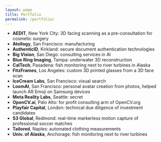 ```yaml
---
layout: page
title: Portfolio 
permalink: /portfolio/
---
```


- **AEDIT**, New York City: 3D facing scanning as a pre-consultation for cosmetic surgery
- **Atollogy**, San Francisco: manufacturing
- **AuthenticID**, Kirkland: secure document authentication technologies
- **Big Vision**, San Diego: consulting services in AI
- **Blue Ring Imaging**, Tampa: underwater 3D reconstruction
- **CalTech**, Pasadena: fish monitoring next to river turbines in Alaska
- **FitzFrames**, Los Angeles: custom 3D printed glasses from a 3D face scan
- **IceCream Labs**, San Francisco: visual search
- **LoomAI**, San Francisco: personal avatar creation from photos, helped launch AR Emoji on Samsung devices
- **Meta Reality Labs**, Seattle: secret
- **OpenCV.ai**, Palo Alto: for profit consulting arm of OpenCV.org
- **Playfair Capital**, London: technical due diligence of investment candidates
- **S3 Global**, Redmond: real-time markerless motion capture of professional soccer matches 
- **Tailored**, Naples: automated clothing measurements
- **Univ. of Alaska**, Anchorage: fish monitoring next to river turbines

